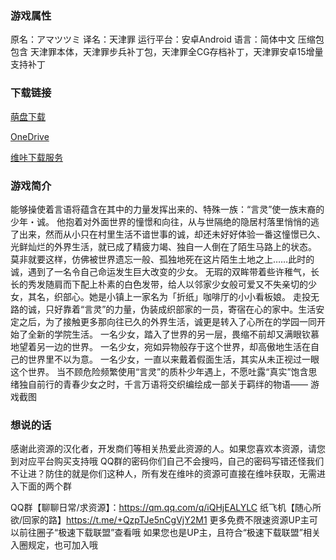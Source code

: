 ### 游戏属性
原名：アマツツミ
译名：天津罪
运行平台：安卓Android
语言：简体中文
压缩包包含
天津罪本体，天津罪步兵补丁包，天津罪全CG存档补丁，天津罪安卓15增量支持补丁

### 下载链接
[萌盘下载](https://pan.moe/s/qpDGS4)

[OneDrive](https://wgtp6-my.sharepoint.com/:u:/g/personal/lingvt_wgtp6_onmicrosoft_com/EXx_0ZADJaVKuNBYMNsA7P4BrTiQeW63KPPb1UUbEGjfhQ?e=ujgerC)

[维咔下载服务](https://vikingfile.com/f/urAr8Iiqzp)

### 游戏简介
能够操使着言语将蕴含在其中的力量发挥出来的、特殊一族：“言灵”使一族末裔的少年・诚。
他抱着对外面世界的憧憬和向往，从与世隔绝的隐居村落里悄悄的逃了出来，然而从小只在村里生活不谙世事的诚，却还未好好体验一番这憧憬已久、光鲜灿烂的外界生活，就已成了精疲力竭、独自一人倒在了陌生马路上的状态。
莫非就要这样，仿佛被世界遗忘一般、孤独地死在这片陌生土地之上……此时的诚，遇到了一名令自己命运发生巨大改变的少女。
无瑕的双眸带着些许稚气，长长的秀发随肩而下配上朴素的白色发带，给人以邻家少女般可爱又不失亲切的少女，其名，织部心。她是小镇上一家名为「折纸」咖啡厅的小小看板娘。
走投无路的诚，只好靠着“言灵”的力量，伪装成织部家的一员，寄宿在心的家中。生活安定之后，为了接触更多那向往已久的外界生活，诚更是转入了心所在的学园一同开始了全新的学院生活。
一名少女，踏入了世界的另一层，畏缩不前却又满眼钦慕地望着另一边的世界。
一名少女，宛如异物般存于这个世界，却高傲地生活在自己的世界里不以为意。
一名少女，一直以来戴着假面生活，其实从未正视过一眼这个世界。
当不顾危险频繁使用“言灵”的质朴少年遇上，不愿吐露“真实”饱含思绪独自前行的青春少女之时，千言万语将交织编绘成一部关于羁绊的物语——
游戏截图

### 想说的话
感谢此资源的汉化者，开发商们等相关热爱此资源的人。如果您喜欢本资源，请您到对应平台购买支持哦
QQ群的密码你们自己不会搜吗，自己的密码写错还怪我们不让进？防住的就是你们这种人，所有发在维咔的资源可直接在维咔获取，无需进入下面的两个群

QQ群【聊聊日常/求资源】：https://qm.qq.com/q/iQHjEALYLC
纸飞机【随心所欲/回家的路】https://t.me/+QzpTJe5nCgVjY2M1
更多免费不限速资源UP主可以前往圈子“极速下载联盟”查看哦
如果您也是UP主，且符合“极速下载联盟”相关入圈规定，也可加入哦